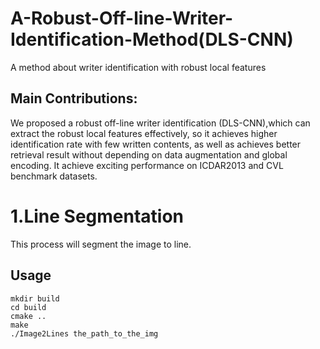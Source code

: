 # A-Robust-Off-line-Writer-Identification-Method(DLS-CNN)
A method about writer identification with robust local features


##  Main Contributions:
We proposed a robust off-line writer identification (DLS-CNN),which can extract the robust local features effectively, so it achieves higher identification rate with few written contents, as well as achieves better retrieval result without depending on data augmentation and global encoding. It achieve exciting performance on ICDAR2013 and CVL benchmark datasets.


# 1.Line Segmentation
This process will segment the image to line.
## Usage
```Console
mkdir build
cd build
cmake ..
make
./Image2Lines the_path_to_the_img
```
